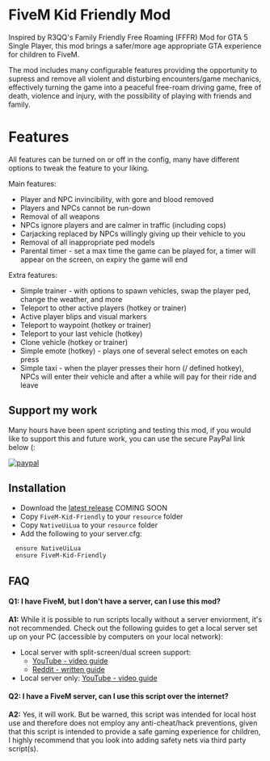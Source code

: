 
# FiveM Kid Friendly Mod

Inspired by R3QQ's Family Friendly Free Roaming (FFFR) Mod for GTA 5 Single Player, this mod brings a safer/more age appropriate GTA experience for children to FiveM.

The mod includes many configurable features providing the opportunity to supress and remove all violent and disturbing encounters/game mechanics, effectively turning the game into a peaceful free-roam driving game, free of death, violence and injury, with the possibility of playing with friends and family.

# Features

All features can be turned on or off in the config, many have different options to tweak the feature to your liking.

Main features:

* Player and NPC invincibility, with gore and blood removed
* Players and NPCs cannot be run-down
* Removal of all weapons
* NPCs ignore players and are calmer in traffic (including cops)
* Carjacking replaced by NPCs willingly giving up their vehicle to you
* Removal of all inappropriate ped models
* Parental timer - set a max time the game can be played for, a timer will appear on the screen, on expiry the game will end

Extra features:

* Simple trainer - with options to spawn vehicles, swap the player ped, change the weather, and more
* Teleport to other active players (hotkey or trainer)
* Active player blips and visual markers
* Teleport to waypoint (hotkey or trainer)
* Teleport to your last vehicle (hotkey)
* Clone vehicle (hotkey or trainer)
* Simple emote (hotkey) - plays one of several select emotes on each press
* Simple taxi - when the player presses their horn (/ defined hotkey), NPCs will enter their vehicle and after a while will pay for their ride and leave


## Support my work

Many hours have been spent scripting and testing this mod, if you would like to support this and future work, you can use the secure PayPal link below (:

[![paypal](https://www.paypalobjects.com/en_US/GB/i/btn/btn_donateCC_LG.gif)](https://www.paypal.com/donate/?hosted_button_id=9QZ34DQCEPAGG)


## Installation

* Download the [latest release]() COMING SOON
* Copy ``` FiveM-Kid-Friendly ``` to your ``` resource ``` folder
* Copy ``` NativeUiLua ``` to your ``` resource ``` folder
* Add the following to your server.cfg:

```bash
  ensure NativeUiLua
  ensure FiveM-Kid-Friendly
```
    


## FAQ

#### **Q1:** I have FiveM, but I don't have a server, can I use this mod?

**A1:** While it is possible to run scripts locally without a server enviorment, it's not recommended. Check out the following guides to get a local server set up on your PC (accessible by computers on your local network):

* Local server with split-screen/dual screen support:
    - [YouTube - video guide](https://youtu.be/BvIIO0J50Zk)
    - [Reddit - written guide](https://www.reddit.com/r/nucleuscoop/comments/t18dfa/comment/hyee5nd/?utm_source=share&utm_medium=web2x&context=3)
* Local server only: [YouTube - video guide](https://youtu.be/YmW9K6GjY9w)

#### **Q2:** I have a FiveM server, can I use this script over the internet?

**A2:** Yes, it will work. But be warned, this script was intended for local host use and therefore does not employ any anti-cheat/hack preventions, given that this script is intended to provide a safe gaming experience for children, I highly recommend that you look into adding safety nets via third party script(s).
